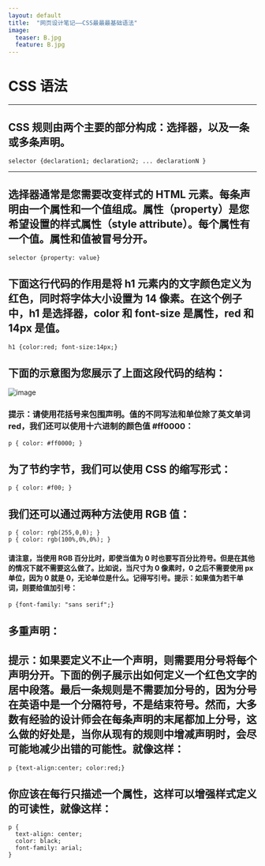 ```yaml
---
layout: default
title:  "网页设计笔记——CSS最最最基础语法"
image:
  teaser: B.jpg
  feature: B.jpg
---
```


# CSS 语法

---

## CSS 规则由两个主要的部分构成：选择器，以及一条或多条声明。

```
selector {declaration1; declaration2; ... declarationN }
```
---

## 选择器通常是您需要改变样式的 HTML 元素。每条声明由一个属性和一个值组成。属性（property）是您希望设置的样式属性（style attribute）。每个属性有一个值。属性和值被冒号分开。
```
selector {property: value}
```

## 下面这行代码的作用是将 h1 元素内的文字颜色定义为红色，同时将字体大小设置为 14 像素。在这个例子中，h1 是选择器，color 和 font-size 是属性，red 和 14px 是值。

```
h1 {color:red; font-size:14px;}
```

## 下面的示意图为您展示了上面这段代码的结构：
![image](http://www.w3school.com.cn/i/ct_css_selector.gif)
### 提示：请使用花括号来包围声明。值的不同写法和单位除了英文单词 red，我们还可以使用十六进制的颜色值 #ff0000：

```
p { color: #ff0000; }
```

## 为了节约字节，我们可以使用 CSS 的缩写形式：

```
p { color: #f00; }
```

## 我们还可以通过两种方法使用 RGB 值：

```
p { color: rgb(255,0,0); }
p { color: rgb(100%,0%,0%); }
```

#### 请注意，当使用 RGB 百分比时，即使当值为 0 时也要写百分比符号。但是在其他的情况下就不需要这么做了。比如说，当尺寸为 0 像素时，0 之后不需要使用 px 单位，因为 0 就是 0，无论单位是什么。记得写引号。提示：如果值为若干单词，则要给值加引号：

```
p {font-family: "sans serif";}
```

## 多重声明：
## 提示：如果要定义不止一个声明，则需要用分号将每个声明分开。下面的例子展示出如何定义一个红色文字的居中段落。最后一条规则是不需要加分号的，因为分号在英语中是一个分隔符号，不是结束符号。然而，大多数有经验的设计师会在每条声明的末尾都加上分号，这么做的好处是，当你从现有的规则中增减声明时，会尽可能地减少出错的可能性。就像这样：

```
p {text-align:center; color:red;}
```
	
## 你应该在每行只描述一个属性，这样可以增强样式定义的可读性，就像这样：

```
p {
  text-align: center;
  color: black;
  font-family: arial;
}
```
